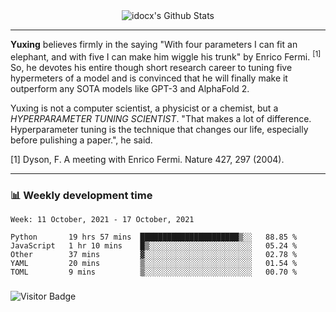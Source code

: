 <div align="center">
    <img align="center" src="https://github-readme-stats.vercel.app/api?username=idocx&show_icons=true&count_private=true&hide_border=true" alt="idocx's Github Stats"></img>
</div>

---

**Yuxing** believes firmly in the saying "With four parameters I can fit an elephant, and with five I can make him wiggle his trunk" by Enrico Fermi. <sup>[1]</sup> So, he devotes his entire though short research career to tuning five hypermeters of a model and is convinced that he will finally make it outperform any SOTA models like GPT-3 and AlphaFold 2.

Yuxing is not a computer scientist, a physicist or a chemist, but a *HYPERPARAMETER TUNING SCIENTIST*. "That makes a lot of difference. Hyperparameter tuning is the technique that changes our life, especially before pulishing a paper.", he said.

[1] Dyson, F. A meeting with Enrico Fermi. Nature 427, 297 (2004).


---

### 📊 Weekly development time
<!--START_SECTION:waka-->
```text
Week: 11 October, 2021 - 17 October, 2021

Python       19 hrs 57 mins  ██████████████████████▒░░   88.85 % 
JavaScript   1 hr 10 mins    █▒░░░░░░░░░░░░░░░░░░░░░░░   05.24 % 
Other        37 mins         ▓░░░░░░░░░░░░░░░░░░░░░░░░   02.78 % 
YAML         20 mins         ▒░░░░░░░░░░░░░░░░░░░░░░░░   01.54 % 
TOML         9 mins          ▒░░░░░░░░░░░░░░░░░░░░░░░░   00.70 % 
```
<!--END_SECTION:waka-->

### 

![Visitor Badge](https://visitor-badge.laobi.icu/badge?page_id=idocx.idocx)